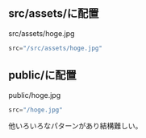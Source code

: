## src/assets/に配置
src/assets/hoge.jpg
```js
src="/src/assets/hoge.jpg"
```
## public/に配置
public/hoge.jpg
```js
src="/hoge.jpg"
```

他いろいろなパターンがあり結構難しい。